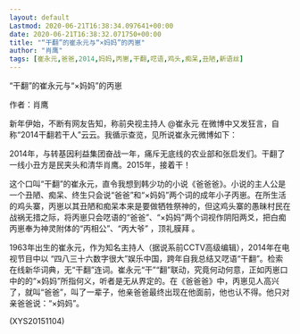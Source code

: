```yaml
---
layout: default
Lastmod: 2020-06-21T16:38:34.097641+00:00
date: 2020-06-21T16:38:32.071750+00:00
title: "“干翻”的崔永元与“×妈妈”的丙崽"
author: "肖鹰"
tags: [崔永元,爸爸,2014,妈妈,丙崽,干翻,呓语,鸡头,痴呆,丑陋,新语丝]
---
```


“干翻”的崔永元与“×妈妈”的丙崽

作者：肖鹰

新年伊始，不断有网友告知，称前央视主持人 @崔永元 在微博中又发狂言，自称“2014干翻若干人”云云。我循示查览，见所说崔永元微博如下：

2014年，与转基因利益集团奋战一年，痛斥无底线的农业部和张启发们。干翻了一线小丑方是民夹头和清华肖鹰。2015年，接着干！

这个口叫“干翻”的崔永元，直令我想到韩少功的小说《爸爸爸》。小说的主人公是一个丑陋、痴呆、终生只会说“爸爸”和“×妈妈”两个词的成年小子丙崽。在所生活的鸡头寨，丙崽以其丑陋和痴呆本来是要做牺牲祭神的，但这鸡头寨的愚昧村民在战祸无措之际，将丙崽只会呓语的“爸爸”、“×妈妈”两个词视作阴阳两爻，把白痴丙崽奉为神灵附体的“丙相公”、“丙大爷” ，顶礼膜拜 。

1963年出生的崔永元，作为知名主持人（据说系前CCTV高级编辑），2014年在电视节目中以 “四八三十六数字很大”娱乐中国，跨年自我总结又呓语“干翻”。检索在线新华词典，无“干翻”连词。崔永元“干”“翻”联动，究竟何动何意，正如丙崽口中的的“×妈妈”所指何义，听者是无从界定的。在《爸爸爸》中，丙崽见人高兴了，就叫“爸爸”，叫了一辈子，他亲爸爸最终出现在他面前，他也认不得。他只对亲爸爸说：“×妈妈”。

(XYS20151104)

